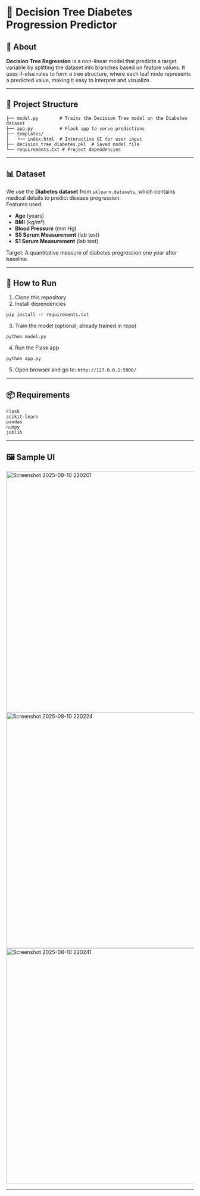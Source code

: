 # 🌳 Decision Tree Diabetes Progression Predictor

## 📌 About
**Decision Tree Regression** is a non-linear model that predicts a target variable by splitting the dataset into branches based on feature values. It uses if-else rules to form a tree structure, where each leaf node represents a predicted value, making it easy to interpret and visualize.

---

## 📂 Project Structure
```
├── model.py        # Trains the Decision Tree model on the Diabetes dataset
├── app.py          # Flask app to serve predictions
├── templates/
│   └── index.html  # Interactive UI for user input
├── decision_tree_diabetes.pkl  # Saved model file
└── requirements.txt # Project dependencies
```

---

## 📊 Dataset
We use the **Diabetes dataset** from `sklearn.datasets`, which contains medical details to predict disease progression.  
Features used:
- **Age** (years)
- **BMI** (kg/m²)
- **Blood Pressure** (mm Hg)
- **S5 Serum Measurement** (lab test)
- **S1 Serum Measurement** (lab test)

Target: A quantitative measure of diabetes progression one year after baseline.

---

## 🚀 How to Run
1. Clone this repository  
2. Install dependencies  
```
pip install -r requirements.txt
```
3. Train the model (optional, already trained in repo)  
```
python model.py
```
4. Run the Flask app  
```
python app.py
```
5. Open browser and go to: `http://127.0.0.1:5000/`

---

## 📦 Requirements
```
Flask
scikit-learn
pandas
numpy
joblib
```

---

## 🖼 Sample UI
<img width="1366" height="647" alt="Screenshot 2025-08-10 220201" src="https://github.com/user-attachments/assets/daa84004-5811-48c5-9675-4a8e1ddb8e98" />
<img width="1366" height="633" alt="Screenshot 2025-08-10 220224" src="https://github.com/user-attachments/assets/6bf67d3d-dea8-4b5f-a107-d66786eea2e6" />
<img width="1366" height="633" alt="Screenshot 2025-08-10 220241" src="https://github.com/user-attachments/assets/1fbac2c0-e6d3-4425-8255-2e0fb49ee4b0" />

---

